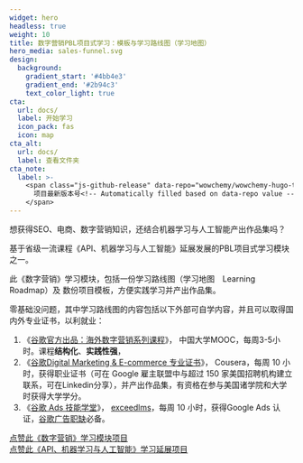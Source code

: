 ```yaml
---
widget: hero
headless: true
weight: 10
title: 数字营销PBL项目式学习：模板与学习路线图（学习地图）
hero_media: sales-funnel.svg
design:
  background:
    gradient_start: '#4bb4e3'
    gradient_end: '#2b94c3'
    text_color_light: true
cta:
  url: docs/
  label: 开始学习
  icon_pack: fas
  icon: map
cta_alt:
  url: docs/
  label: 查看文件夹
cta_note:
  label: >-
    <span class="js-github-release" data-repo="wowchemy/wowchemy-hugo-themes">
      项目最新版本号<!-- Automatically filled based on data-repo value -->
    </span>
---
```


想获得SEO、电商、数字营销知识，还结合机器学习与人工智能产出作品集吗？

基于省级一流课程《API、机器学习与人工智能》延展发展的PBL项目式学习模块之一。

此《数字营销》学习模块，包括一份学习路线图（学习地图　Learning Roadmap）及 数份项目模板，方便实践学习并产出作品集。

零基础没问题，其中学习路线图的内容包括以下外部可自学内容，并且可以取得国内外专业证书，以利就业：

1. 《[谷歌官方出品：海外数字营销系列课程](https://www.icourse163.org/course/youdao-1460661166)》， 中国大学MOOC，每周3-5小时。课程**结构化**、**实践性强**，
2. 《[谷歌Digital Marketing & E-commerce 专业证书](https://www.coursera.org/professional-certificates/google-digital-marketing-ecommerce#credits)》， Cousera，每周 10 小时，获得职业证书（可在 Google 雇主联盟中与超过 150 家美国招聘机构建立联系，可在Linkedin分享），并产出作品集，有资格在参与美国诸学院和大学时获得大学学分。
3. 《[谷歌  Ads 技能学堂](https://skillshop.withgoogle.com/intl/zh-CN_ALL/googleads)》， [exceedlms](https://skillshop.exceedlms.com/student/catalog/list?category_ids=425-google-ads)，每周 10 小时，获得Google Ads 认证，[谷歌广告职缺](https://www.liepin.com/zhaopin/?dq=410&pubTime=&currentPage=0&pageSize=40&key=%E8%B0%B7%E6%AD%8C%E5%B9%BF%E5%91%8A)必备。

<a class="github-button" href="https://github.com/crr9331/LearningRoadmap" data-icon="octicon-star" data-size="large" data-show-count="true" aria-label="点赞此《数字营销》学习模块项目">点赞此《数字营销》学习模块项目</a><br/>
<a class="github-button" href="https://github.com/hanteng/API_ML_AI" data-icon="octicon-star" data-size="large" data-show-count="true" aria-label="点赞此《API、机器学习与人工智能》学习延展项目">点赞此《API、机器学习与人工智能》学习延展项目</a>

<script async defer src="https://buttons.github.io/buttons.js"></script>
